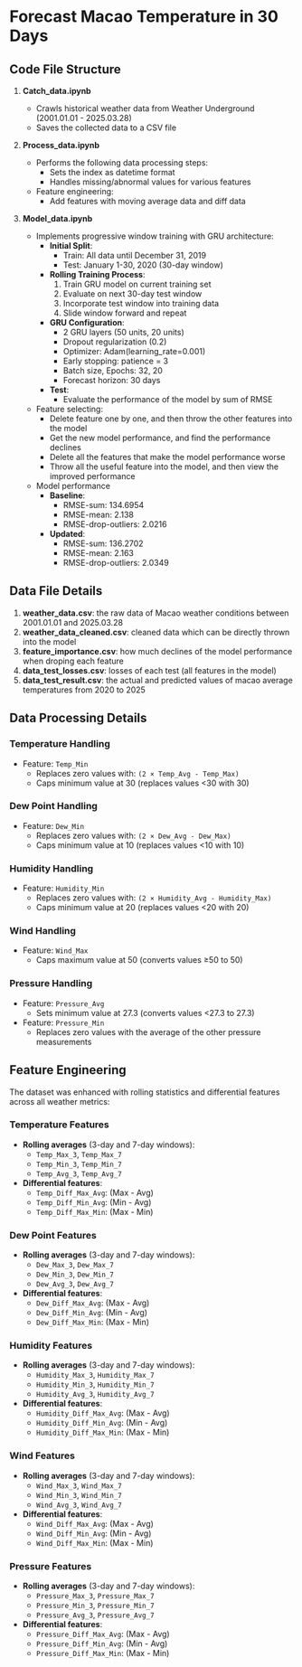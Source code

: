 # Forecast Macao Temperature in 30 Days

## Code File Structure

1. **Catch_data.ipynb**
   - Crawls historical weather data from Weather Underground (2001.01.01 - 2025.03.28)
   - Saves the collected data to a CSV file

2. **Process_data.ipynb**
   - Performs the following data processing steps:
     - Sets the index as datetime format
     - Handles missing/abnormal values for various features
   - Feature engineering:
     - Add features with moving average data and diff data

3. **Model_data.ipynb**
   - Implements progressive window training with GRU architecture:
     - **Initial Split**:
       - Train: All data until December 31, 2019
       - Test: January 1-30, 2020 (30-day window)
     - **Rolling Training Process**:
       1. Train GRU model on current training set
       2. Evaluate on next 30-day test window
       3. Incorporate test window into training data
       4. Slide window forward and repeat
     - **GRU Configuration**:
       - 2 GRU layers (50 units, 20 units)
       - Dropout regularization (0.2)
       - Optimizer: Adam(learning_rate=0.001)
       - Early stopping: patience = 3
       - Batch size, Epochs: 32, 20
       - Forecast horizon: 30 days
     - **Test**:
       - Evaluate the performance of the model by sum of RMSE
   - Feature selecting:
     - Delete feature one by one, and then throw the other features into the model
     - Get the new model performance, and find the performance declines
     - Delete all the features that make the model performance worse
     - Throw all the useful feature into the model, and then view the improved performance
   - Model performance
     - **Baseline**:
       - RMSE-sum: 134.6954
       - RMSE-mean: 2.138
       - RMSE-drop-outliers: 2.0216
     - **Updated**:
       - RMSE-sum: 136.2702
       - RMSE-mean: 2.163
       - RMSE-drop-outliers: 2.0349

## Data File Details

1. **weather_data.csv**: the raw data of Macao weather conditions between 2001.01.01 and 2025.03.28
2. **weather_data_cleaned.csv**: cleaned data which can be directly thrown into the model
3. **feature_importance.csv**: how much declines of the model performance when droping each feature
4. **data_test_losses.csv**: losses of each test (all features in the model)
5. **data_test_result.csv**: the actual and predicted values of macao average temperatures from 2020 to 2025

## Data Processing Details

### Temperature Handling
- Feature: `Temp_Min`
  - Replaces zero values with: `(2 × Temp_Avg - Temp_Max)`
  - Caps minimum value at 30 (replaces values <30 with 30)

### Dew Point Handling
- Feature: `Dew_Min`
  - Replaces zero values with: `(2 × Dew_Avg - Dew_Max)`
  - Caps minimum value at 10 (replaces values <10 with 10)

### Humidity Handling
- Feature: `Humidity_Min`
  - Replaces zero values with: `(2 × Humidity_Avg - Humidity_Max)`
  - Caps minimum value at 20 (replaces values <20 with 20)

### Wind Handling
- Feature: `Wind_Max`
  - Caps maximum value at 50 (converts values ≥50 to 50)

### Pressure Handling
- Feature: `Pressure_Avg`
  - Sets minimum value at 27.3 (converts values <27.3 to 27.3)
- Feature: `Pressure_Min`
  - Replaces zero values with the average of the other pressure measurements
## Feature Engineering

The dataset was enhanced with rolling statistics and differential features across all weather metrics:

### Temperature Features
- **Rolling averages** (3-day and 7-day windows):
  - `Temp_Max_3`, `Temp_Max_7`
  - `Temp_Min_3`, `Temp_Min_7`
  - `Temp_Avg_3`, `Temp_Avg_7`
- **Differential features**:
  - `Temp_Diff_Max_Avg`: (Max - Avg)
  - `Temp_Diff_Min_Avg`: (Min - Avg)
  - `Temp_Diff_Max_Min`: (Max - Min)

### Dew Point Features
- **Rolling averages** (3-day and 7-day windows):
  - `Dew_Max_3`, `Dew_Max_7`
  - `Dew_Min_3`, `Dew_Min_7`
  - `Dew_Avg_3`, `Dew_Avg_7`
- **Differential features**:
  - `Dew_Diff_Max_Avg`: (Max - Avg)
  - `Dew_Diff_Min_Avg`: (Min - Avg)
  - `Dew_Diff_Max_Min`: (Max - Min)

### Humidity Features
- **Rolling averages** (3-day and 7-day windows):
  - `Humidity_Max_3`, `Humidity_Max_7`
  - `Humidity_Min_3`, `Humidity_Min_7`
  - `Humidity_Avg_3`, `Humidity_Avg_7`
- **Differential features**:
  - `Humidity_Diff_Max_Avg`: (Max - Avg)
  - `Humidity_Diff_Min_Avg`: (Min - Avg)
  - `Humidity_Diff_Max_Min`: (Max - Min)

### Wind Features
- **Rolling averages** (3-day and 7-day windows):
  - `Wind_Max_3`, `Wind_Max_7`
  - `Wind_Min_3`, `Wind_Min_7`
  - `Wind_Avg_3`, `Wind_Avg_7`
- **Differential features**:
  - `Wind_Diff_Max_Avg`: (Max - Avg)
  - `Wind_Diff_Min_Avg`: (Min - Avg)
  - `Wind_Diff_Max_Min`: (Max - Min)

### Pressure Features
- **Rolling averages** (3-day and 7-day windows):
  - `Pressure_Max_3`, `Pressure_Max_7`
  - `Pressure_Min_3`, `Pressure_Min_7`
  - `Pressure_Avg_3`, `Pressure_Avg_7`
- **Differential features**:
  - `Pressure_Diff_Max_Avg`: (Max - Avg)
  - `Pressure_Diff_Min_Avg`: (Min - Avg)
  - `Pressure_Diff_Max_Min`: (Max - Min)
